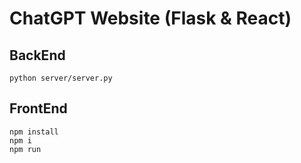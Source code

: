 ﻿# ChatGPT Website (Flask & React)

## BackEnd
`python server/server.py`

## FrontEnd
`npm install` <br>
`npm i` <br>
`npm run` <br>
